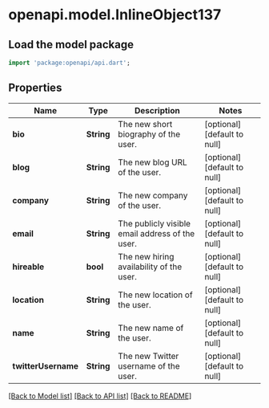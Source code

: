 # openapi.model.InlineObject137

## Load the model package
```dart
import 'package:openapi/api.dart';
```

## Properties
Name | Type | Description | Notes
------------ | ------------- | ------------- | -------------
**bio** | **String** | The new short biography of the user. | [optional] [default to null]
**blog** | **String** | The new blog URL of the user. | [optional] [default to null]
**company** | **String** | The new company of the user. | [optional] [default to null]
**email** | **String** | The publicly visible email address of the user. | [optional] [default to null]
**hireable** | **bool** | The new hiring availability of the user. | [optional] [default to null]
**location** | **String** | The new location of the user. | [optional] [default to null]
**name** | **String** | The new name of the user. | [optional] [default to null]
**twitterUsername** | **String** | The new Twitter username of the user. | [optional] [default to null]

[[Back to Model list]](../README.md#documentation-for-models) [[Back to API list]](../README.md#documentation-for-api-endpoints) [[Back to README]](../README.md)


